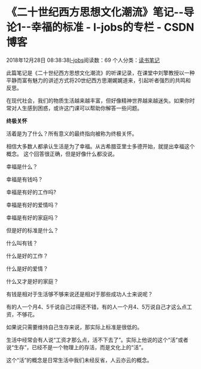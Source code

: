 # 《二十世纪西方思想文化潮流》笔记--导论1--幸福的标准 - l-jobs的专栏 - CSDN博客





2018年12月28日 08:38:38[l-jobs](https://me.csdn.net/qq_26010491)阅读数：69
个人分类：[读书笔记](https://blog.csdn.net/qq_26010491/article/category/5586325)









此篇笔记是《二十世纪西方思想文化潮流》的听课记录，在课堂中刘擎教授以一种平静而富有魅力的讲述方式将20世纪西方思潮娓娓道来，引起听者强烈的共鸣和反思。

在现代社会，我们的物质生活越来越丰富，但好像精神世界越来越迷失。如果你时常对人生感到困惑，或许这门课可以帮助你解答一些问题。

**终极关怀**

活着是为了什么？所有意义的最终指向被称为终极关怀。

相信大多数人都承认生活是为了幸福。从古希腊亚里士多德开始，就提出幸福这个概念。 这个回答很正确，但是好像什么都没说。

幸福是什么？

幸福是有钱吗？

幸福是有好的工作吗?

幸福是有好的爱情吗？

幸福是有好的家庭吗？

但是好的标准是什么？

什么叫有钱？

什么是好的工作？

什么是好的爱情？

什么又才是好的家庭？

有钱是相对于生活够不够来说还是相对于那些成功人士来说呢？

有的人一个月4、5千说自己过得还不错，有的人一个月4、5万说自己才这么点工资，不够花。

如果说只需要维持自己生存来说，那实际上标准是很低的。

生活中经常会有人说“工资才那么点，活不下去了”。实际上他说的这个“活”或者说“生存”，已经不是一个物理上的存活，而是文化上的“活”。

这个“活”的概念是日常生活中我们未经反省，人云亦云的概念。



